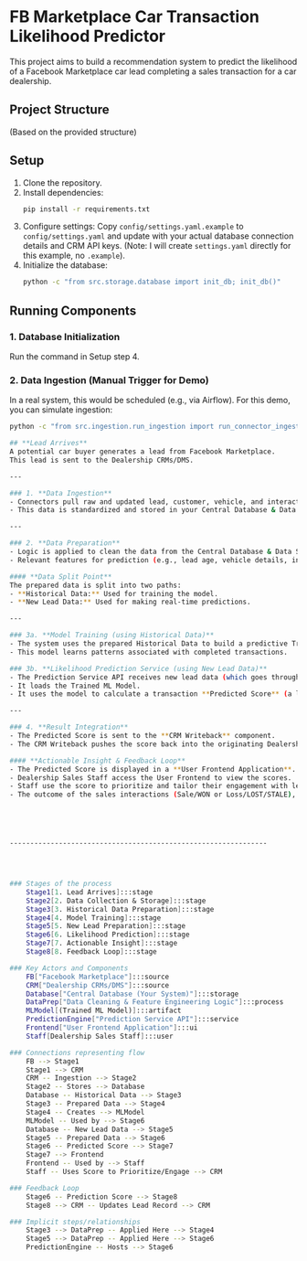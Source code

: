 # FB Marketplace Car Transaction Likelihood Predictor

This project aims to build a recommendation system to predict the likelihood of a Facebook Marketplace car lead completing a sales transaction for a car dealership.

## Project Structure

(Based on the provided structure)

## Setup

1.  Clone the repository.
2.  Install dependencies:
    ```bash
    pip install -r requirements.txt
    ```
3.  Configure settings:
    Copy `config/settings.yaml.example` to `config/settings.yaml` and update with your actual database connection details and CRM API keys. (Note: I will create `settings.yaml` directly for this example, no `.example`).
4.  Initialize the database:
    ```bash
    python -c "from src.storage.database import init_db; init_db()"
    ```

## Running Components

### 1. Database Initialization

Run the command in Setup step 4.

### 2. Data Ingestion (Manual Trigger for Demo)

In a real system, this would be scheduled (e.g., via Airflow). For this demo, you can simulate ingestion:

```bash
python -c "from src.ingestion.run_ingestion import run_connector_ingestion; run_connector_ingestion()"

## **Lead Arrives**
A potential car buyer generates a lead from Facebook Marketplace.  
This lead is sent to the Dealership CRMs/DMS.

---

### 1. **Data Ingestion**
- Connectors pull raw and updated lead, customer, vehicle, and interaction data from the Dealership CRMs/DMS.
- This data is standardized and stored in your Central Database & Data Store.

---

### 2. **Data Preparation**
- Logic is applied to clean the data from the Central Database & Data Store.
- Relevant features for prediction (e.g., lead age, vehicle details, interaction history counts) are created from the cleaned data.

#### **Data Split Point**
The prepared data is split into two paths:
- **Historical Data:** Used for training the model.
- **New Lead Data:** Used for making real-time predictions.

---

### 3a. **Model Training (using Historical Data)**
- The system uses the prepared Historical Data to build a predictive Trained ML Model.
- This model learns patterns associated with completed transactions.

### 3b. **Likelihood Prediction Service (using New Lead Data)**
- The Prediction Service API receives new lead data (which goes through Data Preparation).
- It loads the Trained ML Model.
- It uses the model to calculate a transaction **Predicted Score** (a likelihood percentage).

---

### 4. **Result Integration**
- The Predicted Score is sent to the **CRM Writeback** component.
- The CRM Writeback pushes the score back into the originating Dealership CRMs/DMS to update the lead record.

#### **Actionable Insight & Feedback Loop**
- The Predicted Score is displayed in a **User Frontend Application**.
- Dealership Sales Staff access the User Frontend to view the scores.
- Staff use the score to prioritize and tailor their engagement with leads in the Dealership CRMs/DMS.
- The outcome of the sales interactions (Sale/WON or Loss/LOST/STALE), recorded back in the Dealership CRMs/DMS, feeds back into the Central Database & Data Store as historical data—completing the feedback loop for future model retraining.





---------------------------------------------------------------




### Stages of the process
    Stage1[1. Lead Arrives]:::stage
    Stage2[2. Data Collection & Storage]:::stage
    Stage3[3. Historical Data Preparation]:::stage
    Stage4[4. Model Training]:::stage
    Stage5[5. New Lead Preparation]:::stage
    Stage6[6. Likelihood Prediction]:::stage
    Stage7[7. Actionable Insight]:::stage
    Stage8[8. Feedback Loop]:::stage

### Key Actors and Components
    FB["Facebook Marketplace"]:::source
    CRM["Dealership CRMs/DMS"]:::source
    Database["Central Database (Your System)"]:::storage
    DataPrep["Data Cleaning & Feature Engineering Logic"]:::process
    MLModel[(Trained ML Model)]:::artifact
    PredictionEngine["Prediction Service API"]:::service
    Frontend["User Frontend Application"]:::ui
    Staff[Dealership Sales Staff]:::user

### Connections representing flow
    FB --> Stage1
    Stage1 --> CRM
    CRM -- Ingestion --> Stage2
    Stage2 -- Stores --> Database
    Database -- Historical Data --> Stage3
    Stage3 -- Prepared Data --> Stage4
    Stage4 -- Creates --> MLModel
    MLModel -- Used by --> Stage6
    Database -- New Lead Data --> Stage5
    Stage5 -- Prepared Data --> Stage6
    Stage6 -- Predicted Score --> Stage7
    Stage7 --> Frontend
    Frontend -- Used by --> Staff
    Staff -- Uses Score to Prioritize/Engage --> CRM

### Feedback Loop
    Stage6 -- Prediction Score --> Stage8
    Stage8 --> CRM -- Updates Lead Record --> CRM

### Implicit steps/relationships
    Stage3 --> DataPrep -- Applied Here --> Stage4
    Stage5 --> DataPrep -- Applied Here --> Stage6
    PredictionEngine -- Hosts --> Stage6
